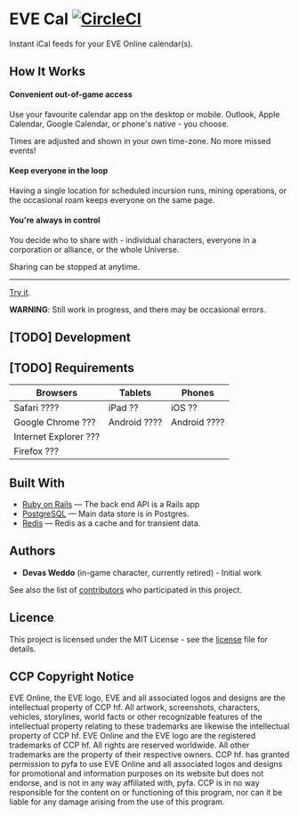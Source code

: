 # EVE Cal [![CircleCI](https://circleci.com/gh/lunohodov/evecal.svg?style=svg&circle-token=b79e0b14abfe04bb761c1e6008af3f7e33b2fb99)](https://circleci.com/gh/lunohodov/evecal)

Instant iCal feeds for your EVE Online calendar(s).

## How It Works

#### Convenient out-of-game access

Use your favourite calendar app on the desktop or mobile. Outlook,
Apple Calendar, Google Calendar, or phone's native - you choose.

Times are adjusted and shown in your own time-zone. No more missed events!

#### Keep everyone in the loop

Having a single location for scheduled incursion runs, mining operations,
or the occasional roam keeps everyone on the same page.

#### You're always in control

You decide who to share with - individual characters, everyone in a corporation
or alliance, or the whole Universe.

Sharing can be stopped at anytime.

---

[Try it](https://eveonline-calendar-feeds.herokuapp.com).

**WARNING**: Still work in progress, and there may be occasional errors.

## [TODO] Development

## [TODO] Requirements

| Browsers              | Tablets      | Phones       |
| --------------------- | ------------ | ------------ |
| Safari ????           | iPad ??      | iOS ??       |
| Google Chrome ???     | Android ???? | Android ???? |
| Internet Explorer ??? |              |              |
| Firefox ???           |              |              |

## Built With

- [Ruby on Rails](https://github.com/rails/rails) &mdash; The back end API is a Rails app
- [PostgreSQL](http://www.postgresql.org/) &mdash; Main data store is in Postgres.
- [Redis](http://redis.io/) &mdash; Redis as a cache and for transient data.

## Authors

* **Devas Weddo** (in-game character, currently retired) - Initial work

See also the list of [contributors](https://github.com/lunohodov/evecal/graphs/contributors) who participated in this project.

## Licence

This project is licensed under the MIT License - see the [license](LICENSE) file for details.

## CCP Copyright Notice

EVE Online, the EVE logo, EVE and all associated logos and designs are the intellectual property of CCP hf. All artwork, screenshots, characters, vehicles, storylines, world facts or other recognizable features of the intellectual property relating to these trademarks are likewise the intellectual property of CCP hf. EVE Online and the EVE logo are the registered trademarks of CCP hf. All rights are reserved worldwide. All other trademarks are the property of their respective owners. CCP hf. has granted permission to pyfa to use EVE Online and all associated logos and designs for promotional and information purposes on its website but does not endorse, and is not in any way affiliated with, pyfa. CCP is in no way responsible for the content on or functioning of this program, nor can it be liable for any damage arising from the use of this program.
